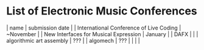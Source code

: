 # List of Electronic Music Conferences
| name                                    | submission date |
| International Conference of Live Coding | ~November       |
| New Interfaces for Musical Expression   | January         |
| DAFX                                    |                 |
| algorithmic art assembly                | ???             |
| algomech                                | ???             |
|                                         |                 |
